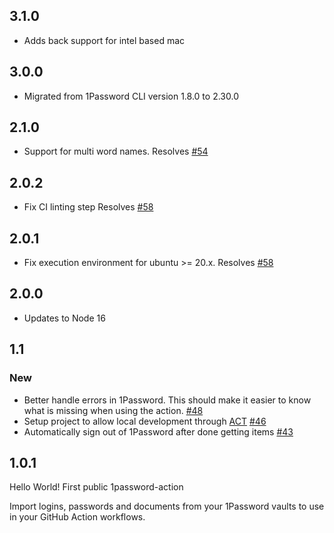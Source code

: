 ## 3.1.0

- Adds back support for intel based mac

## 3.0.0

- Migrated from 1Password CLI version 1.8.0 to 2.30.0

## 2.1.0

- Support for multi word names. Resolves [#54](https://github.com/RobotsAndPencils/1password-action/issues/54)

## 2.0.2

- Fix CI linting step Resolves [#58](https://github.com/RobotsAndPencils/1password-action/issues/58)

## 2.0.1

- Fix execution environment for ubuntu >= 20.x. Resolves [#58](https://github.com/RobotsAndPencils/1password-action/issues/58)

## 2.0.0

- Updates to Node 16

## 1.1

### New
- Better handle errors in 1Password. This should make it easier to know what is missing when using the action. [#48](https://github.com/RobotsAndPencils/1password-action/pull/48)
- Setup project to allow local development through [ACT](https://github.com/nektos/act) [#46](https://github.com/RobotsAndPencils/1password-action/pull/46)
- Automatically sign out of 1Password after done getting items [#43](https://github.com/RobotsAndPencils/1password-action/pull/43)


## 1.0.1

Hello World! First public 1password-action 

Import logins, passwords and documents from your 1Password vaults to use in your GitHub Action workflows.
